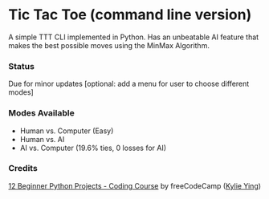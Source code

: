 # Tic Tac Toe (command line version)

A simple TTT CLI implemented in Python. Has an unbeatable AI feature that makes the best possible moves using the MinMax Algorithm.

### Status

Due for minor updates [optional: add a menu for user to choose different modes]

### Modes Available

- Human vs. Computer (Easy)
- Human vs. AI
- AI vs. Computer (19.6% ties, 0 losses for AI)

### Credits

[12 Beginner Python Projects - Coding Course](https://www.youtube.com/watch?v=8ext9G7xspg&t=2153s) by freeCodeCamp ([Kylie Ying](https://www.youtube.com/ycubed))
